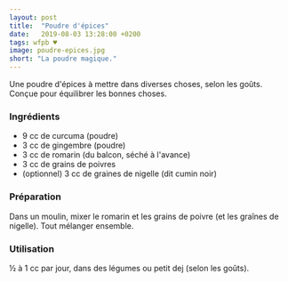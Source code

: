 ```yaml
---
layout: post
title:  "Poudre d'épices"
date:   2019-08-03 13:28:00 +0200
tags: wfpb ♥
image: poudre-epices.jpg
short: "La poudre magique."
---
```


Une poudre d'épices à mettre dans diverses choses, selon les goûts.
Conçue pour équilibrer les bonnes choses.

### Ingrédients

- 9 cc de curcuma (poudre)
- 3 cc de gingembre (poudre)
- 3 cc de romarin (du balcon, séché à l'avance)
- 3 cc de grains de poivres
- (optionnel) 3 cc de graines de nigelle (dit cumin noir)

### Préparation

Dans un moulin, mixer le romarin et les grains de poivre (et les graînes de nigelle).
Tout mélanger ensemble.

### Utilisation

½ à 1 cc par jour, dans des légumes ou petit dej (selon les goûts).

